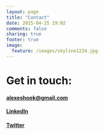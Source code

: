 ```yaml
---
layout: page
title: "Contact"
date: 2015-04-25 19:02
comments: false
sharing: true
footer: true
image:
  feature: /images/skyline1224.jpg
---
```

# Get in touch:

#### <i class="fa fa-envelope-o"></i> <a href="mailto:alexeshook@gmail.com">alexeshook@gmail.com</a>
#### <i class="fa fa-linkedin"></i> <a href="https://www.linkedin.com/in/alexshook" target="_blank">LinkedIn</a>
#### <i class="fa fa-twitter"></i> <a href="https://twitter.com/alexshook" target="_blank">Twitter</a>
